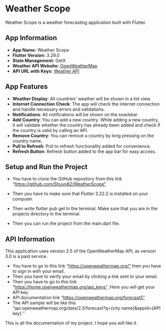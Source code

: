 # Weather Scope

Weather Scope is a weather forecasting application built with Flutter.

## App Information

- **App Name:** Weather Scope
- **Flutter Version:** 3.29.0
- **State Management:** GetX
- **Weather API Website:** [OpenWeatherMap](https://openweathermap.org/)
- **API URL with Keys:** [Weather API](https://api.openweathermap.org/data/2.5/weather?q=dhaka,bd&APPID=713c5bae5a4e237d71e3afef6e075d20)


## App Features
- **Weather Display**: All countries' weather will be shown in a list view.
- **Internet Connection Check**: The app will check the internet connection and handle necessary errors and validations.
- **Notifications**: All notifications will be shown on the snackbar.
- **Add Country**: You can add a new country. While adding a new country, it will validate whether the country has already been added and check if the country is valid by calling an API.
- **Remove Country**: You can remove a country by long pressing on the country name.
- **Pull to Refresh**: Pull to refresh functionality added for convenience.
- **Refresh Button**: Refresh button added to the app bar for easy access.

## Setup and Run the Project

- You have to clone the GitHub repository from this link “https://github.com/Shuvo82/WeatherScope”
- Then you have to make sure that Flutter 3.22.2 is installed on your computer. 
- Then write flutter pub get In the terminal. Make sure that you are in the projects directory in the terminal.

- Then you can run the project from the main.dart file.

## API Information

This application uses version 2.5 of the OpenWeatherMap API, as version 3.0 is a paid service.

- You have to go to this link “https://openweathermap.org/” then you have to sign in with your email.
- Then you have to verify your email by clicking a link sent to your email.
- Then you have to go to this link “https://home.openweathermap.org/api_keys” .Here you will get your API key.
- API documentation link “https://openweathermap.org/forecast5”
- The API sample will be like this “api.openweathermap.org/data/2.5/forecast?q={city name}&appid={API key} ”

This is all the documentation of my project. I hope you will like it.
